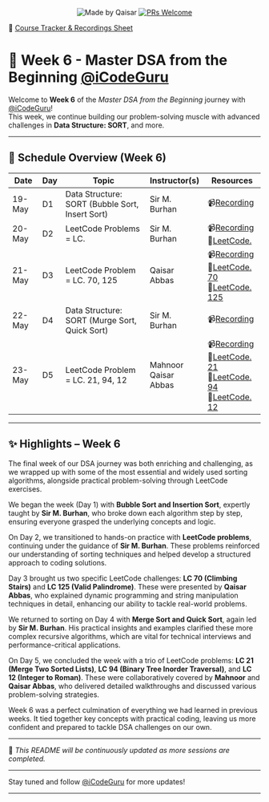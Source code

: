 <div align="center">

![Made by Qaisar](https://img.shields.io/badge/Made%20by-Qaisar%20Abbas-blueviolet)
[![PRs Welcome](https://img.shields.io/badge/PRs-welcome-brightgreen.svg?style=flat-square)](http://makeapullrequest.com)

</div>

📄 [Course Tracker & Recordings Sheet](https://docs.google.com/spreadsheets/d/1Y1Pht64lLuEIIR05i7f1QcO7RaqbLYG4NxNs1u7eIys/edit?usp=sharing)
# 📘 Week 6 - Master DSA from the Beginning [@iCodeGuru](https://www.linkedin.com/company/icode-guru/posts/?feedView=all)

Welcome to **Week 6** of the *Master DSA from the Beginning* journey with [@iCodeGuru](https://www.linkedin.com/company/icode-guru/posts/?feedView=all)!  
This week, we continue building our problem-solving muscle with advanced challenges in **Data Structure: SORT**, and more.

---

## 📅 Schedule Overview (Week 6)

| Date      | Day | Topic                    | Instructor(s)     | Resources |
|-----------|-----|---------------------------|-------------------|-----------|
| 19-May    | D1  | Data Structure: SORT (Bubble Sort, Insert Sort)         | Sir M. Burhan     | 📹[Recording](https://www.facebook.com/iCodeguru/videos/1896190564513260/) |
| 20-May    | D2  | LeetCode Problems = LC.              | Sir M. Burhan     | 📹[Recording](https://www.facebook.com/iCodeguru/videos/23983946327888740/)<br>🔗[LeetCode.]() |
| 21-May    | D3  | LeetCode Problem = LC. 70, 125             | Qaisar Abbas     | 📹[Recording](https://www.facebook.com/iCodeguru/videos/1725183341719778/)<br>🔗[LeetCode. 70](https://leetcode.com/problems/climbing-stairs/description/)<br>🔗[LeetCode. 125](https://leetcode.com/problems/valid-palindrome/description/) |
| 22-May    | D4  | Data Structure: SORT (Murge Sort, Quick Sort)   | Sir M. Burhan     | 📹[Recording](https://www.facebook.com/iCodeguru/videos/713452454697869/) |
| 23-May    | D5  | LeetCode Problem = LC. 21, 94, 12   | Mahnoor <br> Qaisar Abbas    | 📹[Recording](https://www.facebook.com/iCodeguru/videos/623798550685557/)<br>🔗[LeetCode. 21](https://leetcode.com/problems/merge-two-sorted-lists/)<br>🔗[LeetCode. 94](https://leetcode.com/problems/binary-tree-inorder-traversal/)<br>🔗[LeetCode. 12](https://leetcode.com/problems/integer-to-roman/) |

---

## ✨ **Highlights – Week 6**
The final week of our DSA journey was both enriching and challenging, as we wrapped up with some of the most essential and widely used sorting algorithms, alongside practical problem-solving through LeetCode exercises.

We began the week (Day 1) with **Bubble Sort and Insertion Sort**, expertly taught by **Sir M. Burhan**, who broke down each algorithm step by step, ensuring everyone grasped the underlying concepts and logic.

On Day 2, we transitioned to hands-on practice with **LeetCode problems**, continuing under the guidance of **Sir M. Burhan**. These problems reinforced our understanding of sorting techniques and helped develop a structured approach to coding solutions.

Day 3 brought us two specific LeetCode challenges: **LC 70 (Climbing Stairs)** and **LC 125 (Valid Palindrome)**. These were presented by **Qaisar Abbas**, who explained dynamic programming and string manipulation techniques in detail, enhancing our ability to tackle real-world problems.

We returned to sorting on Day 4 with **Merge Sort and Quick Sort**, again led by **Sir M. Burhan**. His practical insights and examples clarified these more complex recursive algorithms, which are vital for technical interviews and performance-critical applications.

On Day 5, we concluded the week with a trio of LeetCode problems: **LC 21 (Merge Two Sorted Lists)**, **LC 94 (Binary Tree Inorder Traversal)**, and **LC 12 (Integer to Roman)**. These were collaboratively covered by **Mahnoor** and **Qaisar Abbas**, who delivered detailed walkthroughs and discussed various problem-solving strategies.

Week 6 was a perfect culmination of everything we had learned in previous weeks. It tied together key concepts with practical coding, leaving us more confident and prepared to tackle DSA challenges on our own.

---

📌 *This README will be continuously updated as more sessions are completed.*

---

Stay tuned and follow [@iCodeGuru](https://www.linkedin.com/company/icode-guru/posts/?feedView=all) for more updates!

---

